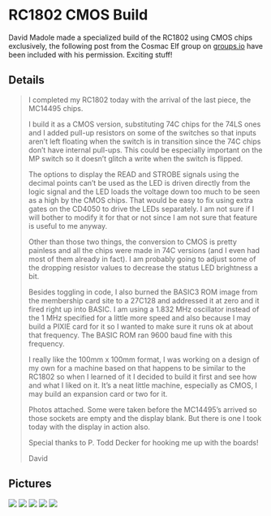 # RC1802 CMOS Build
David Madole made a specialized build of the RC1802 using CMOS chips exclusively, the following post from the Cosmac Elf group on [groups.io](https://groups.io/g/cosmacelf) have been included with his permission. Exciting stuff!


## Details
> I completed my RC1802 today with the arrival of the last piece, the MC14495 chips.
>
> I build it as a CMOS version, substituting 74C chips for the 74LS ones and I added pull-up resistors on some of the switches so that inputs aren’t left floating when the switch is in transition since the 74C chips don’t have internal pull-ups. This could be especially important on the MP switch so it doesn’t glitch a write when the switch is flipped.
>
> The options to display the READ and STROBE signals using the decimal points can’t be used as the LED is driven directly from the logic signal and the LED loads the voltage down too much to be seen as a high by the CMOS chips. That would be easy to fix using extra gates on the CD4050 to drive the LEDs separately. I am not sure if I will bother to modify it for that or not since I am not sure that feature is useful to me anyway.
>
> Other than those two things, the conversion to CMOS is pretty painless and all the chips were made in 74C versions (and I even had most of them already in fact). I am probably going to adjust some of the dropping resistor values to decrease the status LED brightness a bit.
>
> Besides toggling in code, I also burned the BASIC3 ROM image from the membership card site to a 27C128 and addressed it at zero and it fired right up into BASIC.  I am using a 1.832 MHz oscillator instead of the 1 MHz specified for a little more speed and also because I may build a PIXIE card for it so I wanted to make sure it runs ok at about that frequency. The BASIC ROM ran 9600 baud fine with this frequency.
>
> I really like the 100mm x 100mm format, I was working on a design of my own for a machine based on that happens to be similar to the RC1802 so when I learned of it I decided to build it first and see how and what I liked on it. It’s a neat little machine, especially as CMOS, I may build an expansion card or two for it.
>
> Photos attached. Some were taken before the MC14495’s arrived so those sockets are empty and the display blank. But there is one I took today with the display in action also.
>
> Special thanks to P. Todd Decker for hooking me up with the boards!
>
> David

## Pictures
![](https://github.com/tebl/RC1802-Cosmac-ELF/raw/master/documentation/hw_builds/CMOS/20201001_164459.jpg)
![](https://github.com/tebl/RC1802-Cosmac-ELF/raw/master/documentation/hw_builds/CMOS/20200930_171047.jpg)
![](https://github.com/tebl/RC1802-Cosmac-ELF/raw/master/documentation/hw_builds/CMOS/20200930_171004.jpg)
![](https://github.com/tebl/RC1802-Cosmac-ELF/raw/master/documentation/hw_builds/CMOS/20200930_171112.jpg)
![](https://github.com/tebl/RC1802-Cosmac-ELF/raw/master/documentation/hw_builds/CMOS/20200930_171337.jpg)
